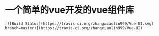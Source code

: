 # 一个简单的vue开发的vue组件库
    [![Build Status](https://travis-ci.org/zhangxiaolin999/Vue-UI.svg?branch=master)](https://travis-ci.org/zhangxiaolin999/Vue-UI)
    